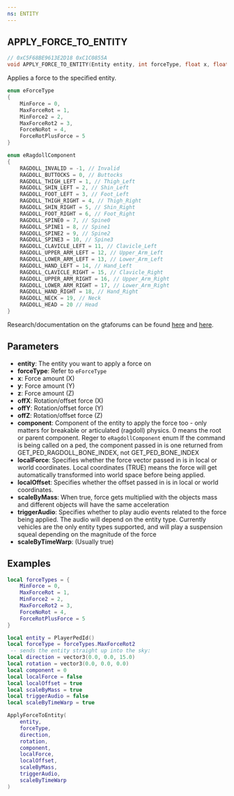 ```yaml
---
ns: ENTITY
---
```

## APPLY_FORCE_TO_ENTITY

```c
// 0xC5F68BE9613E2D18 0xC1C0855A
void APPLY_FORCE_TO_ENTITY(Entity entity, int forceType, float x, float y, float z, float offX, float offY, float offZ, int component, BOOL localForce, BOOL localOffset, BOOL scaleByMass, BOOL triggerAudio, BOOL scaleByTimeWarp);
```

Applies a force to the specified entity.

```c
enum eForceType
{
    MinForce = 0,
    MaxForceRot = 1,
    MinForce2 = 2,
    MaxForceRot2 = 3,
    ForceNoRot = 4,
    ForceRotPlusForce = 5
}

enum eRagdollComponent
{
	RAGDOLL_INVALID = -1, // Invalid
	RAGDOLL_BUTTOCKS = 0, // Buttocks
	RAGDOLL_THIGH_LEFT = 1, // Thigh_Left
	RAGDOLL_SHIN_LEFT = 2, // Shin_Left
	RAGDOLL_FOOT_LEFT = 3, // Foot_Left
	RAGDOLL_THIGH_RIGHT = 4, // Thigh_Right
	RAGDOLL_SHIN_RIGHT = 5, // Shin_Right
	RAGDOLL_FOOT_RIGHT = 6, // Foot_Right
	RAGDOLL_SPINE0 = 7, // Spine0
	RAGDOLL_SPINE1 = 8, // Spine1
	RAGDOLL_SPINE2 = 9, // Spine2
	RAGDOLL_SPINE3 = 10, // Spine3
	RAGDOLL_CLAVICLE_LEFT = 11, // Clavicle_Left
	RAGDOLL_UPPER_ARM_LEFT = 12, // Upper_Arm_Left
	RAGDOLL_LOWER_ARM_LEFT = 13, // Lower_Arm_Left
	RAGDOLL_HAND_LEFT = 14, // Hand_Left
	RAGDOLL_CLAVICLE_RIGHT = 15, // Clavicle_Right
	RAGDOLL_UPPER_ARM_RIGHT = 16, // Upper_Arm_Right
	RAGDOLL_LOWER_ARM_RIGHT = 17, // Lower_Arm_Right
	RAGDOLL_HAND_RIGHT = 18, // Hand_Right
	RAGDOLL_NECK = 19, // Neck
	RAGDOLL_HEAD = 20 // Head
}

```

Research/documentation on the gtaforums can be found [here](https://gtaforums.com/topic/885669-precisely-define-object-physics/) and [here](https://gtaforums.com/topic/887362-apply-forces-and-momentums-to-entityobject/).


## Parameters
* **entity**: The entity you want to apply a force on
* **forceType**: Refer to `eForceType`
* **x**: Force amount (X)
* **y**: Force amount (Y)
* **z**: Force amount (Z)
* **offX**: Rotation/offset force (X)
* **offY**: Rotation/offset force (Y)
* **offZ**: Rotation/offset force (Z)
* **component**: Component of the entity to apply the force too - only matters for breakable or articulated (ragdoll) physics. 0 means the root or parent component. Reger to `eRagdollComponent` enum
If the command is being called on a ped, the component passed in is one returned from GET_PED_RAGDOLL_BONE_INDEX, not GET_PED_BONE_INDEX
* **localForce**: Specifies whether the force vector passed in is in local or world coordinates. Local coordinates (TRUE) means the force will get automatically transformed into world space before being applied. 
* **localOffset**: Specifies whether the offset passed in is in local or world coordinates.
* **scaleByMass**: When true, force gets multiplied with the objects mass and different objects will have the same acceleration
* **triggerAudio**: Specifies whether to play audio events related to the force being applied. The audio will depend on the entity type. Currently vehicles are the only entity types supported, and will play a suspension squeal depending on the magnitude of the force
* **scaleByTimeWarp**: (Usually true)


## Examples
```lua
local forceTypes = {
    MinForce = 0,
    MaxForceRot = 1,
    MinForce2 = 2,
    MaxForceRot2 = 3,
    ForceNoRot = 4,
    ForceRotPlusForce = 5
}

local entity = PlayerPedId()
local forceType = forceTypes.MaxForceRot2
 -- sends the entity straight up into the sky:
local direction = vector3(0.0, 0.0, 15.0)
local rotation = vector3(0.0, 0.0, 0.0)
local component = 0
local localForce = false
local localOffset = true
local scaleByMass = true
local triggerAudio = false
local scaleByTimeWarp = true

ApplyForceToEntity(
    entity,
    forceType,
    direction,
    rotation,
    component,
    localForce,
    localOffset,
    scaleByMass,
    triggerAudio,
    scaleByTimeWarp
)
```
